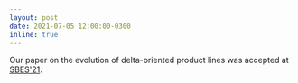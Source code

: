 ```yaml
---
layout: post
date: 2021-07-05 12:00:00-0300
inline: true
---
```


Our paper on the evolution of delta-oriented product lines was accepted at [SBES'21](http://cbsoft2021.joinville.udesc.br/sbes-pesquisa.php).